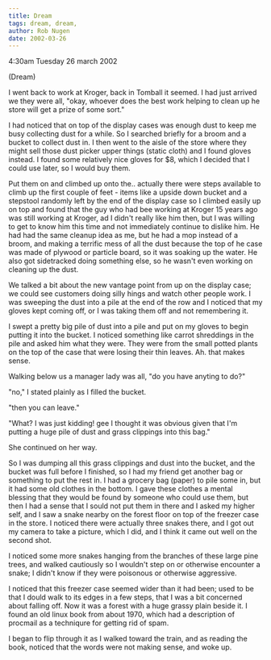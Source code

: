 ```yaml
---
title: Dream
tags: dream, dream, 
author: Rob Nugen
date: 2002-03-26
---
```


<p class=date>4:30am Tuesday 26 march 2002</p>
<p class=note>(Dream)</p>

<p class=dream>I went back to work at Kroger, back in
Tomball it seemed.  I had just arrived we they were
all, "okay, whoever does the best work helping to
clean up he store will get a prize of some sort."</p>

<p class=dream>I had noticed that on top of the
display cases was enough dust to keep me busy
collecting dust for a while.  So I searched briefly
for a broom and a bucket to collect dust in.  I then
went to the aisle of the store where they might sell
those dust picker upper things (static cloth) and I
found gloves instead.  I found some relatively nice
gloves for $8, which I decided that I could use later,
so I would buy them.</p>

<p class=dream>Put them on and climbed up onto the..
actually there were steps available to climb up the
first couple of feet - items like a upside down bucket
and a stepstool randomly left by the end of the
display case so I climbed easily up on top and found
that the guy who had bee working at Kroger 15 years
ago was still working at Kroger, ad I didn't really
like him then, but I was willing to get to know him
this time and not immediately continue to dislike him.
 He had had the same cleanup idea as me, but he had a
mop instead of a broom, and making a terrific mess of
all the dust because the top of he case was made of
plywood or particle board, so it was soaking up the
water.  He also got sidetracked doing something else,
so he wasn't even working on cleaning up the dust.</p>

<p class=dream>We talked a bit about the new vantage
point from up on the display case; we could see
customers doing silly hings and watch other people
work.  I was sweeping the dust into a pile at the end
of the row and I noticed that my gloves kept coming
off, or I was taking them off and not remembering
it.</p>

<p class=dream>I swept a pretty big pile of dust into
a pile and put on my gloves to begin putting it into
the bucket.  I noticed something like carrot
shreddings in the pile and asked him what they were. 
They were from the small potted plants on the top of
the case that were losing their thin leaves.  Ah. 
that makes sense.</p>

<p class=dream>Walking below us a manager lady was
all, "do you have anyting to do?"</p>

<p class=dream>"no," I stated plainly as I filled the
bucket.</p>

<p class=dream>"then you can leave."</p>

<p class=dream>"What? I was just kidding! gee I
thought it was obvious given that I'm putting a huge
pile of dust and grass clippings into this bag."</p>

<p class=dream>She continued on her way.</p>

<p class=dream>So I was dumping all this grass
clippings and dust into the bucket, and the bucket was
full before I finished, so I had my friend get another
bag or something to put the rest in.  I had a grocery
bag (paper) to pile some in,  but it had some old
clothes in the bottom.  I gave these clothes a mental
blessing  that they would be found by someone who
could use them, but then I had a sense that I sould
not put them in there and I asked my higher self, and
I saw a snake nearby on the forest floor on top of the
freezer case in the store.  I noticed there were
actually three snakes there, and I got out my camera
to take a picture, which I did, and I think it came
out well on the second shot.</p>

<p class=dream>I noticed some more snakes hanging from
the branches of these large pine trees, and walked
cautiously so I wouldn't step on or otherwise
encounter a snake; I didn't know if they were
poisonous or otherwise aggressive.</p>

<p class=dream>I noticed that this freezer case seemed
wider than it had been; used to be that I dould walk
to its edges in a few steps, that I was a bit
concerned about falling off.  Now it was a forest with
a huge grassy plain beside it.  I found an old linux
book from about 1970, which had a description of
procmail as a techniqure for getting rid of spam.</p>

<p class=dream>I began to flip through it as I walked
toward the train, and as reading the book, noticed
that the words were not making sense, and woke up.
</p>
